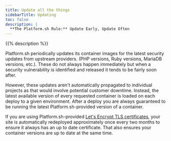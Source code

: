 ```yaml
---
title: Update all the things
sidebarTitle: Updating
toc: false
description: |
  **The Platform.sh Rule:** Update Early, Update Often
---
```


{{% description %}}

Platform.sh periodically updates its container images for the latest security updates from upstream providers.
(PHP versions, Ruby versions, MariaDB versions, etc.).
These do not always happen immediately but when a security vulnerability is identified and released it tends to be fairly soon after.

However, these updates aren't automatically propagated to individual projects as that would involve potential customer downtime.
Instead, the latest available version of every requested container is loaded on each deploy to a given environment.
After a deploy you are always guaranteed to be running the latest Platform.sh-provided version of a container.

If you are using Platform.sh-provided [Let's Encrypt TLS certificates](../define-routes/https.md), your site is automatically redeployed approximately once every two months to ensure it always has an up to date certificate.
That also ensures your container versions are up to date at the same time.
